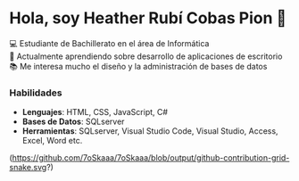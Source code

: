 # Hola, soy Heather Rubí Cobas Pion 👋

💻 Estudiante de Bachillerato en el área de Informática  
🌱 Actualmente aprendiendo sobre desarrollo de aplicaciones de escritorio  
📚 Me interesa mucho el diseño y la administración de bases de datos

### Habilidades
- **Lenguajes**: HTML, CSS, JavaScript, C#
- **Bases de Datos**: SQLserver
- **Herramientas**: SQLserver, Visual Studio Code, Visual Studio, Access, Excel, Word etc.


(https://github.com/7oSkaaa/7oSkaaa/blob/output/github-contribution-grid-snake.svg?)

  

<!---
HeatherCobas/HeatherCobas is a ✨ special ✨ repository because its `README.md` (this file) appears on your GitHub profile.
You can click the Preview link to take a look at your changes.
--->
